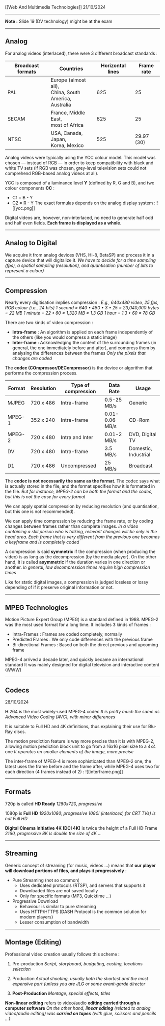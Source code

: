 [[Web And Multimedia Technologies]]
21/10/2024
****
**Note :** Slide 19 (DV technology) might be at the exam
****
## Analog

For analog videos (interlaced), there were 3 different broadcast standards :

| Broadcast formats | Countries                                                  | Horizontal lines | Frame rate |
| ----------------- | ---------------------------------------------------------- | ---------------- | ---------- |
| PAL               | Europe (almost all),<br>China, South<br>America, Australia | 625              | 25         |
| SECAM             | France, Middle East,<br>most of Africa                     | 625              | 25         |
| NTSC              | USA, Canada, Japan,<br>Korea, Mexico                       | 525              | 29.97 (30) |


Analog videos were typically using the YCC colour model. This model was chosen — instead of RGB — in order to keep compatibility with black and white TV sets (if RGB was chosen, grey-level television sets could not comprehend RGB-based analog videos at all).

YCC is composed of a luminance level **Y** (defined by R, G and B), and two colour components **CC** :
- C1 = B - Y
- C2 = R - Y
The exact formulas depends on the analog display system :
![[ycc.png]]


Digital videos are, however, non-interlaced, no need to generate half odd and half even fields. **Each frame is displayed as a whole**.


****
## Analog to Digital

We acquire it from analog devices (VHS, Hi-8, BetaSP) and process it in a capture device that will digitalize it.
	*We have to decide for a time sampling (fps), a spatial sampling (resolution), and quantisation (number of bits to represent a colour)*


****
## Compression

Nearly every digitisation implies compression :
	*E.g., 640x480 video, 25 fps, RGB colour (i.e., 24 bits)
	1 second = 640 • 480 • 3 • 25 = 23,040,000 bytes = 22 MB
	1 minute = 22 • 60 = 1,320 MB = 1.3 GB
	1 hour = 1.3 • 60 = 78 GB*

There are two kinds of video compression :
- **Intra-frame :** An algorithm is applied on each frame independently of the others (like you would compress a static image)
- **Inter-frame :** Acknowledging the content of the surrounding frames (in general, the one immediately before and after), and compress them by analysing the differences between the frames
	*Only the pixels that changes are coded*


The **codec (COmpressor/DECompressor)** is the device or algorithm that performs the compression process.

| Format | Resolution | Type of compression | Data Rate      | Usage                |
| ------ | ---------- | ------------------- | -------------- | -------------------- |
| MJPEG  | 720 x 486  | Intra-frame         | 0.5-25 MB/s    | Generic              |
| MPEG-1 | 352 x 240  | Intra-frame         | 0.01-0.06 MB/s | CD-Rom               |
| MPEG-2 | 720 x 480  | Intra and Inter     | 0.01-2 MB/s    | DVD, Digital TV      |
| DV     | 720 x 480  | Intra-frame         | 3.5 MB/s       | Domestic, Industrial |
| D1     | 720 x 486  | Uncompressed        | 25 MB/s        | Broadcast            |


The **codec is not necessarily the same as the format**. The codec says what is actually stored in the file, and the format specifies how it is formatted in the file.
	*But for instance, MPEG-2 can be both the format and the codec, but this is not the case for every format*


We can apply spatial compression by reducing resolution (and quantisation, but this one is not recommended).

We can apply time compression by reducing the frame rate, or by coding changes between frames rather than complete images.
	*in a video containing a still person who is talking, relevant changes will be only in the head area.
	Each frame that is very different from the previous one becomes a
	keyframe and is completely coded*


A compression is said **symmetric** if the compression (when producing the video) is as long as the decompression (by the media player). 
On the other hand, it is called **asymmetric** if the duration varies in one direction or another.
	*In general, low decompression times require high compression times*


Like for static digital images, a compression is judged lossless or lossy depending of if it preserve original information or not.


****
## MPEG Technologies

Motion Picture Expert Group (MPEG) is a standard defined in 1988.
MPEG-2 was the most used format for a long time. It includes 3 kinds of frames :
- Intra-Frames : Frames are coded completely, normally
- Predicted Frames : We only code differences with the previous frame
- Bi-directional Frames : Based on both the direct previous and upcoming frame


MPEG-4 arrived a decade later, and quickly became an international standard
It was mainly designed for digital television and interactive content (WWW)


****
## Codecs
28/10/2024

H.264 is the most widely-used MPEG-4 codec
	*It is pretty much the same as Advanced Video Coding (AVC), with minor differences*

It is suitable to Full HD and 4K definitions, thus explaining their use for Blu-Ray discs.

The motion prediction feature is way more precise than it is with MPEG-2, allowing motion prediction block unit to go from a 16x16 pixel size to a 4x4 one
	*It operates on smaller elements of the image, more precise*

The inter-frame of MPEG-4 is more sophisticated than MPEG-2 one, the latest uses the frame before and the frame after, while MPEG-4 uses two for each direction (4 frames instead of 2) :
![[interframe.png]]


****
## Formats

720p is called **HD Ready**
	*1280x720, progressive*

1080p is **Full HD**
	*1920x1080, progressive
	1080i (interlaced, for CRT TVs) is not Full HD*

**Digital Cinema Initiative 4K (DCI 4K)** is twice the height of a Full HD Frame
	*2160, progressive
	8K Is double the size of 4K ...*


****
## Streaming

Generic concept of streaming (for music, videos ...) means that **our player will download portions of files, and plays it progressively** :
- Pure Streaming (not so common)
	- Uses dedicated protocols (RTSP), and servers that supports it
	- Downloaded files are not saved locally
	- Only for specific formats (MP3, Quicktime ...)
- Progressive Download
	- Behaviour is similar to pure streaming
	- Uses HTTP/HTTPS (DASH Protocol is the common solution for modern players)
	- Lesser consumption of bandwidth


****
## Montage (Editing)

Professional video creation usually follows this scheme :
1. Pre-production
	*Script, storyboard, budgeting, casting, locations selection*

2. Production
	*Actual shooting, usually both the shortest and the most expensive part (unless you are JLG or some avant-garde director*

3. **Post-Production**
	*Montage, special effects, titles*

**Non-linear editing** refers to video/audio **editing carried through a computer software**
	*On the other hand, **linear editing** (related to analog video/audio editing) was **carried on tapes** (with glue, scissors and pencils ...)*
